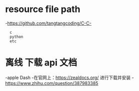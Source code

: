 # resource file path
-https://github.com/tangtangcoding/C-C-
```
  c
  python
  etc
```




# 离线 下载 api 文档
-apple Dash
-在官网上：https://zealdocs.org/  进行下载并安装
-https://www.zhihu.com/question/387983385
